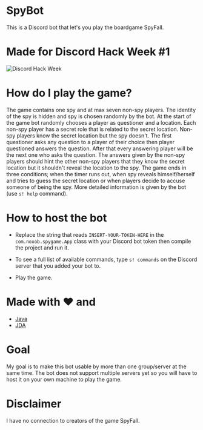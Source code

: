 # SpyBot
This is a Discord bot that let's you play the boardgame SpyFall.

# Made for Discord Hack Week #1
![Discord Hack Week](https://cdn-images-1.medium.com/max/2560/1*lh6NS8hx0pu5mlZeSqnu5w.jpeg)

# How do I play the game?
The game contains one spy and at max seven non-spy players. The identity of the spy is hidden and spy is chosen randomly by the bot. At the start of the game bot randomly chooses a player as questioner and a location. Each non-spy player has a secret role that is related to the secret location. Non-spy players know the secret location but the spy doesn't. The first questioner asks any question to a player of their choice then player questioned answers the question. After that every answering player will be the next one who asks the question. The answers given by the non-spy players should hint the other non-spy players that they know the secret location but it shouldn't reveal the location to the spy. The game ends in three conditions; when the timer runs out, when spy reveals himself/herself and tries to guess the secret location or when players decide to accuse someone of being the spy. More detailed information is given by the bot (use `s! help` command).

# How to host the bot
- Replace the string that reads `INSERT-YOUR-TOKEN-HERE` in the `com.noxob.spygame.App` class with your Discord bot token then compile the project and run it.

- To see a full list of available commands, type `s! commands` on the Discord server that you added your bot to.

- Play the game.


# Made with :heart: and
- [Java](https://www.java.com/)
- [JDA](https://github.com/DV8FromTheWorld/JDA)

# Goal
My goal is to make this bot usable by more than one group/server at the same time. The bot does not support multiple servers yet so you will have to host it on your own machine to play the game.

# Disclaimer
I have no connection to creators of the game SpyFall.
